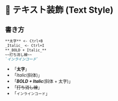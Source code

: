 # 📌 テキスト装飾 (Text Style)

## 書き方

```markdown
**太字** <- Ctrl+B
_Italic_ <- Ctrl+I
**_BOLD + Italic_**
~~打ち消し線~~
`インラインコード`
```

- 「**太字**」
- 「_Italic_(斜体)」
- 「**_BOLD + Italic_**(斜体 + 太字)」
- 「~~打ち消し線~~」
- 「`インラインコード`」

